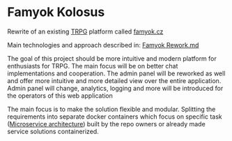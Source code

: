 # Famyok Kolosus

Rewrite of an existing [TRPG](https://en.wikipedia.org/wiki/Online_text-based_role-playing_game) platform called [famyok.cz](https://www.famyok.cz/)

Main technologies and approach described in: [Famyok Rework.md](./Famyok%20Rework.md)

The goal of this project should be more intuitive and modern platform for enthusiasts for TRPG. The main focus will be on better chat implementations and cooperation. The admin panel will be reworked as well and offer more intuitive and more detailed view over the entire application. Admin panel will change, analytics, logging and more will be introduced for the operators of this web application

The main focus is to make the solution flexible and modular. Splitting the requirements into separate docker containers which focus on specific task ([Microservice architecture](https://en.wikipedia.org/wiki/Microservices)) built by the repo owners or already made service solutions containerized.

